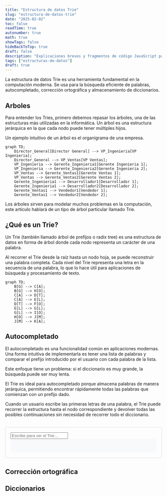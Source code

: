 ```yaml
---
title: "Estructura de datos Trie"
slug: "estructura-de-datos-trie"
date: "2025-02-02"
toc: false
readTime: true
autonumber: true
math: true
showTags: false
hideBackToTop: true
draft: false
description: "Explicaciones breves y fragmentos de código JavaScript para tener a mano al resolver problemas y para un repaso rápido antes de entrevistas de programación"
tags: ["estructuras-de-datos"]
draft: true
---
```


La estructura de datos Trie es una herramienta fundamental en la computación moderna. Se usa para la búsqueda eficiente de palabras, autocompletado, corrección ortográfica y almacenamiento de diccionarios.

## Arboles

Para entender los Tries, primero debemos repasar los árboles, una de las estructuras más utilizadas en la informática. Un árbol es una estructura jerárquica en la que cada nodo puede tener múltiples hijos.

Un ejemplo intuitivo de un árbol es el organigrama de una empresa.

```mermaid
graph TD;
    Director_General[Director General] --> VP_Ingenieria[VP Ingenieria];
    Director_General --> VP_Ventas[VP Ventas];
    VP_Ingenieria --> Gerente_Ingenieria1[Gerente Ingenieria 1];
    VP_Ingenieria --> Gerente_Ingenieria2[Gerente Ingenieria 2];
    VP_Ventas --> Gerente_Ventas1[Gerente Ventas 1];
    VP_Ventas --> Gerente_Ventas2[Gerente Ventas 2];
    Gerente_Ingenieria1 --> Desarrollador1[Desarrollador 1];
    Gerente_Ingenieria1 --> Desarrollador2[Desarrollador 2];
    Gerente_Ventas1 --> Vendedor1[Vendedor 1];
    Gerente_Ventas1 --> Vendedor2[Vendedor 2];
```

Los árboles sirven para modelar muchos problemas en la computación, este artículo hablará de un tipo de árbol particular llamado Trie.

## ¿Qué es un Trie?

Un Trie (también llamado árbol de prefijos o radix tree) es una estructura de datos en forma de árbol donde cada nodo representa un carácter de una palabra.

Al recorrer el Trie desde la raíz hasta un nodo hoja, se puede reconstruir una palabra completa. Cada nivel del Trie representa una letra en la secuencia de una palabra, lo que lo hace útil para aplicaciones de búsqueda y procesamiento de texto.

```mermaid
graph TD;
    B[G] --> C[A];
    B[G] --> H[O];
    C[A] --> D[T];
    C[A] --> E[L];
    D[T] --> F[O];
    E[L] --> G[L];
    G[L] --> I[O];
    H[O] --> J[M];
    J[M] --> K[A];
```

## Autocompletado

El autocompletado es una funcionalidad común en aplicaciones modernas. Una forma intuitiva de implementarla es tener una lista de palabras y comparar el prefijo introducido por el usuario con cada palabra de la lista.

Este enfoque tiene un problema: si el diccionario es muy grande, la búsqueda puede ser muy lenta.

El Trie es ideal para autocompletado porque almacena palabras de manera jerárquica, permitiendo encontrar rápidamente todas las palabras que comienzan con un prefijo dado.

Cuando un usuario escribe las primeras letras de una palabra, el Trie puede recorrer la estructura hasta el nodo correspondiente y devolver todas las posibles continuaciones sin necesidad de recorrer todo el diccionario.

<div class="trie-demo">
  <input 
    type="text" 
    id="trieInput" 
    placeholder="Escribe para ver el Trie..."
    class="w-full p-2 border rounded"
  />
  <div id="suggestions">
    <ul id="suggestionsList"></ul>
  </div>
  <div id="trieGraph"></div>
</div>

<script type="module">
import mermaid from 'https://cdn.jsdelivr.net/npm/mermaid/dist/mermaid.esm.min.mjs';
// Clase para el nodo del Trie
class TrieNode {
  constructor() {
    this.children = new Map();
    this.isEndOfWord = false;
  }
}

// Clase principal del Trie
class Trie {
  constructor() {
    this.root = new TrieNode();
  }

  insert(word) {
    let current = this.root;
    for (const char of word) {
      if (!current.children.has(char)) {
        current.children.set(char, new TrieNode());
      }
      current = current.children.get(char);
    }
    current.isEndOfWord = true;
  }

  // Busca un prefijo y retorna el último nodo
  searchPrefix(prefix) {
    let current = this.root;
    let found = true;
    for (const char of prefix) {
      if (!current.children.has(char)) {
        found = false;
        break;
      }
      current = current.children.get(char);
    }
    return { node: current, found };
  }

  // Obtiene todas las palabras del Trie para visualización
  getAllPaths(node = this.root, prefix = '', paths = []) {
    if (node.isEndOfWord) {
      paths.push(prefix);
    }
    
    for (const [char, childNode] of node.children) {
      this.getAllPaths(childNode, prefix + char, paths);
    }
    
    return paths;
  }

  // Genera el diagrama Mermaid
  generateMermaidDiagram(searchPrefix = '') {
    let diagram = 'graph TD;\n';
    let visited = new Set();
    
    const traverse = (node = this.root, path = '') => {
      for (const [char, childNode] of node.children) {
        const currentPath = path + char;
        const nodeId = currentPath || 'root';
        const parentId = path || 'root';
        
        if (!visited.has(nodeId)) {
          // Agregar nodo
          diagram += `    ${parentId}["${path ? path.slice(-1) : 'root'}"] --> ${nodeId}["${char}"];\n`;
          
          // Resaltar nodos que coinciden con el prefijo
          if (searchPrefix && currentPath.startsWith(searchPrefix)) {
            diagram += `    style ${nodeId} fill:#ff9,stroke:#f66;\n`;
          }
          
          visited.add(nodeId);
          traverse(childNode, currentPath);
        }
      }
    };

    traverse();
    return diagram;
  }

  // Método para obtener sugerencias de autocompletado
  getSuggestions(prefix) {
    const { node, found } = this.searchPrefix(prefix);
    if (!found) return [];
    
    const suggestions = [];
    this.getAllPaths(node, prefix, suggestions);
    return suggestions;
  }
}

// Inicializar el Trie con palabras
const trie = new Trie();
const words = ['gato', 'gallo', 'goma', 'perro', 'pato', 'pez', 'gata', 'gallina', 'gorila', 'gorra'];
words.forEach(word => trie.insert(word));

function updateTrie() {
  const prefix = document.getElementById('trieInput').value.toLowerCase();
  const diagram = trie.generateMermaidDiagram(prefix);
  
  // Mostrar sugerencias
  const suggestions = trie.getSuggestions(prefix);

  if (suggestions.length > 0 && prefix.length > 0) {
    const suggestionsDiv = document.getElementById('suggestions');
    suggestionsDiv.innerHTML = `
      <div class="text-sm text-gray-600">Sugerencias: ${suggestions.join(', ')}</div>
    `;
  } else {
    suggestionsDiv.innerHTML = '';
  }
  
  // Renderizar el diagrama
  const element = document.getElementById('trieGraph');
  element.innerHTML = '';
  mermaid.render('trie-diagram', diagram).then(result => {
    const svg = result.svg;
    element.innerHTML = svg;
  });
}

// Inicializar Mermaid y agregar listener
mermaid.initialize({ startOnLoad: true });
document.getElementById('trieInput').addEventListener('input', updateTrie);
updateTrie();
</script>

<style>
.trie-demo {
  margin: 2rem 0;
  padding: 1rem;
  border: 1px solid #ddd;
  border-radius: 4px;
}
#trieGraph svg {
  width: 100%;
  height: 100%;
}
#suggestions {
  padding: 0.5rem;
  border-radius: 4px;
  background-color: #f8f9fa;
}
#suggestionsList {
  list-style-type: none;
  padding: 0;
  display: flex;
  flex-wrap: wrap;
  gap: 1rem;
}
</style>

## Corrección ortográfica

## Diccionarios

